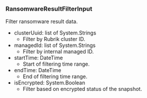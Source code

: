 ### RansomwareResultFilterInput
Filter ransomware result data.

- clusterUuid: list of System.Strings
  - Filter by Rubrik cluster ID.
- managedId: list of System.Strings
  - Filter by internal managed ID.
- startTime: DateTime
  - Start of filtering time range.
- endTime: DateTime
  - End of filtering time range.
- isEncrypted: System.Boolean
  - Filter based on encrypted status of the snapshot.
